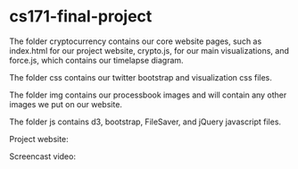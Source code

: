 cs171-final-project
===================

The folder cryptocurrency contains our core website pages, such as index.html for our project website, crypto.js, for our main visualizations, and force.js, which contains our timelapse diagram.

The folder css contains our twitter bootstrap and visualization css files. 

The folder img contains our processbook images and will contain any other images we put on our website. 

The folder js contains d3, bootstrap, FileSaver, and jQuery javascript files. 


Project website: 

Screencast video: 
